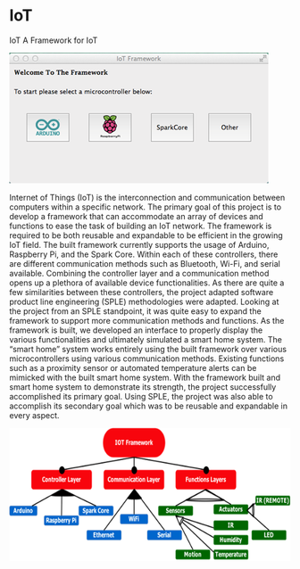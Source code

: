 # IoT
IoT
A Framework for IoT

<img src="IoT2.png"/>

Internet of Things (IoT) is the interconnection and communication between computers within a specific network. The primary goal of this project is to develop a framework that can accommodate an array of devices and functions to ease the task of building an IoT network.  The framework is required to be both reusable and expandable to be efficient in the growing IoT field. The built framework currently supports the usage of Arduino, Raspberry Pi, and the Spark Core. Within each of these controllers, there are different communication methods such as Bluetooth, Wi-Fi, and serial available. Combining the controller layer and a communication method opens up a plethora of available device functionalities.  As there are quite a few similarities between these controllers, the project adapted software product line engineering (SPLE) methodologies were adapted. Looking at the project from an SPLE standpoint, it was quite easy to expand the framework to support more communication methods and functions. As the framework is built, we developed an interface to properly display the various functionalities and ultimately simulated a smart home system. The “smart home” system works entirely using the built framework over various microcontrollers using various communication methods. Existing functions such as a proximity sensor or automated temperature alerts can be mimicked with the built smart home system. With the framework built and smart home system to demonstrate its strength, the project successfully accomplished its primary goal. Using SPLE, the project was also able to accomplish its secondary goal which was to be reusable and expandable in every aspect.

<img src="IoT.png"/>
